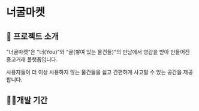 # 너굴마켓

## 🦝 프로젝트 소개
"너굴마켓"은 "너(You)"와 "굴(쌓여 있는 물건들)"의 만남에서 영감을 받아 만들어진 중고거래 플랫폼입니다.

사용자들이 더 이상 사용하지 않는 물건들을 쉽고 간편하게 사고팔 수 있는 공간을 제공합니다.

## 👩‍💻개발 기간
